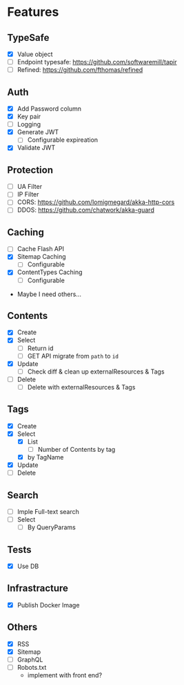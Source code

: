 # Features

## TypeSafe

- [x] Value object
- [ ] Endpoint typesafe: https://github.com/softwaremill/tapir
- [ ] Refined: https://github.com/fthomas/refined

## Auth

- [x] Add Password column
- [x] Key pair
- [ ] Logging
- [x] Generate JWT
    - [ ] Configurable expireation
- [x] Validate JWT

## Protection

- [ ] UA Filter
- [ ] IP Filter
- [ ] CORS: https://github.com/lomigmegard/akka-http-cors
- [ ] DDOS: https://github.com/chatwork/akka-guard

## Caching

- [ ] Cache Flash API
- [x] Sitemap Caching
    - [ ] Configurable
- [x] ContentTypes Caching
    - [ ] Configurable
- Maybe I need others...

## Contents

- [x] Create
- [x] Select
    - [ ] Return id
    - [ ] GET API migrate from `path` to `id`
- [x] Update
    - [ ] Check diff & clean up externalResources & Tags
- [ ] Delete
    - [ ] Delete with externalResources & Tags

## Tags

- [x] Create
- [x] Select
    - [x] List
        - [ ] Number of Contents by tag
    - [x] by TagName
- [x] Update
- [ ] Delete

## Search

- [ ] Imple Full-text search
- [ ] Select
    - [ ] By QueryParams

## Tests

- [x] Use DB

## Infrastracture

- [x] Publish Docker Image

## Others

- [x] RSS
- [x] Sitemap
- [ ] GraphQL
- [ ] Robots.txt
    - implement with front end?
